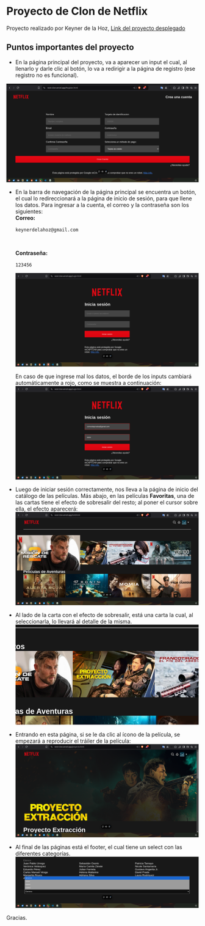 # Proyecto de Clon de Netflix

Proyecto realizado por Keyner de la Hoz, [Link del proyecto desplegado](https://next-clon.vercel.app/)

## Puntos importantes del proyecto

- En la página principal del proyecto, va a aparecer un input el cual, al llenarlo y darle clic al botón, lo va a redirigir a la página de registro (ese registro no es funcional).

![alt text](image.png)

- En la barra de navegación de la página principal se encuentra un botón, el cual lo redireccionará a la página de inicio de sesión, para que llene los datos. Para ingresar a la cuenta, el correo y la contraseña son los siguientes:
    <br/>
    **Correo:**
    ```
    keynerdelahoz@gmail.com
    ```
    <br/>

    **Contraseña:**
    ```
    123456
    ```
    ![alt text](image-2.png)

    En caso de que ingrese mal los datos, el borde de los inputs cambiará automáticamente a rojo, como se muestra a continuación:
    ![alt text](image-3.png)

- Luego de iniciar sesión correctamente, nos lleva a la página de inicio del catálogo de las películas. Más abajo, en las películas **Favoritas**, una de las cartas tiene el efecto de sobresalir del resto; al poner el cursor sobre ella, el efecto aparecerá:
    ![alt text](image-4.png)

- Al lado de la carta con el efecto de sobresalir, está una carta la cual, al seleccionarla, lo llevará al detalle de la misma.
    ![alt text](image-5.png) 

- Entrando en esta página, si se le da clic al ícono de la película, se empezará a reproducir el tráiler de la película:
    ![alt text](image-6.png)

- Al final de las páginas está el footer, el cual tiene un select con las diferentes categorías.
    ![alt text](image-7.png)

Gracias.

